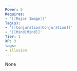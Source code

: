 ```yaml
---
Power: 5
Requires:
- '[[Major Image]]'
Tag(s):
- '[[Conjuration|Conjuration]]'
- '[[Mind|Mind]]'
Tier: 1
XP: 3
tags:
- illusion
---
```


None